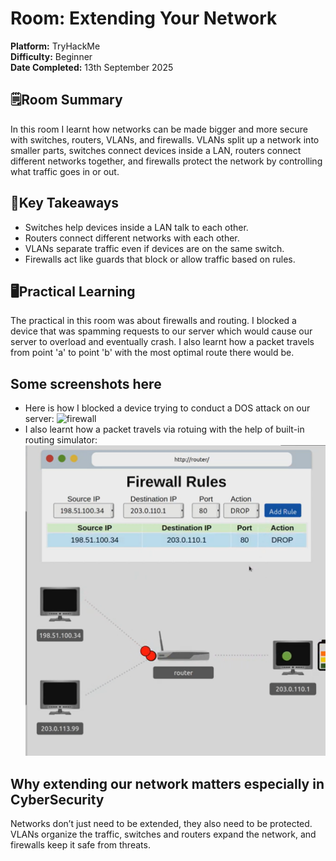 # Room: Extending Your Network  
**Platform:** TryHackMe  
**Difficulty:** Beginner  
**Date Completed:** 13th September 2025  

## 🗒️Room Summary  
In this room I learnt how networks can be made bigger and more secure with switches, routers, VLANs, and firewalls. VLANs split up a network into smaller parts, switches connect devices inside a LAN, routers connect different networks together, and firewalls protect the network by controlling what traffic goes in or out.  

## 🔑Key Takeaways  
- Switches help devices inside a LAN talk to each other.  
- Routers connect different networks with each other.  
- VLANs separate traffic even if devices are on the same switch.  
- Firewalls act like guards that block or allow traffic based on rules.  

## 🖥️Practical Learning  
The practical in this room was about firewalls and routing. I blocked a device that was spamming requests to our server which would cause our server to overload and eventually crash. I also learnt how a packet travels from point 'a' to point 'b' with the most optimal route there would be.
## Some screenshots here    
- Here is how I blocked a device trying to conduct a DOS attack on our server:
![firewall](images/eyn1.png)
- I also learnt how a packet travels via rotuing with the help of built-in routing simulator:
![routing](images/eyn2.png)
## Why extending our network matters especially in CyberSecurity  
Networks don’t just need to be extended, they also need to be protected. VLANs organize the traffic, switches and routers expand the network, and firewalls keep it safe from threats.
